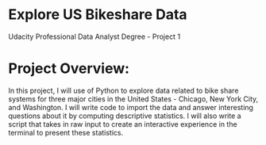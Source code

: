 # Explore US Bikeshare Data
Udacity Professional Data Analyst Degree - Project 1

# Project Overview:
In this project, I will use of Python to explore data related to bike share systems for three major cities in the United States - Chicago, New York City, and Washington. I  will write code to import the data and answer interesting questions about it by computing descriptive statistics. I will also write a script that takes in raw input to create an interactive experience in the terminal to present these statistics.
